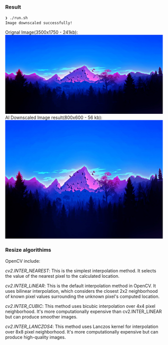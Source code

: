 ### Result
```
❯ ./run.sh
Image downscaled successfully!
```
Orignal Image(3500x1750 - 241kb):
<img src="image-original.jpg">
AI Downscaled Image result(800x600 - 56 kb):
<img src="downscaled_image.jpg">

### Resize algorithims
OpenCV include:

*cv2.INTER_NEAREST*: This is the simplest interpolation method. It selects the value of the nearest pixel to the calculated location.

*cv2.INTER_LINEAR*: This is the default interpolation method in OpenCV. It uses bilinear interpolation, which considers the closest 2x2 neighborhood of known pixel values surrounding the unknown pixel's computed location.

*cv2.INTER_CUBIC*: This method uses bicubic interpolation over 4x4 pixel neighborhood. It's more computationally expensive than cv2.INTER_LINEAR but can produce smoother images.

*cv2.INTER_LANCZOS4*: This method uses Lanczos kernel for interpolation over 8x8 pixel neighborhood. It's more computationally expensive but can produce high-quality images.